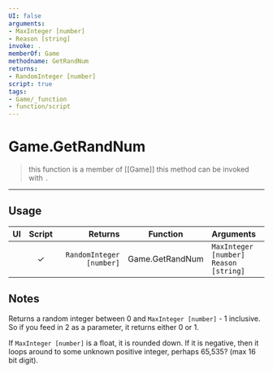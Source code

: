 ```yaml
---
UI: false
arguments:
- MaxInteger [number]
- Reason [string]
invoke: .
memberOf: Game
methodname: GetRandNum
returns:
- RandomInteger [number]
script: true
tags:
- Game/_function
- function/script
---
```

# Game.GetRandNum
> this function is a member of [[Game]]
> this method can be invoked with `.`
-----
## Usage
| UI  | Script |                  Returns |    Function     | Arguments                                  |
| :-: | :----: | -----------------------: | :-------------: | :----------------------------------------- |
|     |   ✓    | `RandomInteger [number]` | Game.GetRandNum | `MaxInteger [number]`<br>`Reason [string]` |

## Notes
Returns a random integer between 0 and `MaxInteger [number]` - 1 inclusive. So if you feed in 2 as a parameter, it returns either 0 or 1.

If `MaxInteger [number]` is a float, it is rounded down. If it is negative, then it loops around to some unknown positive integer, perhaps 65,535? (max 16 bit digit).
